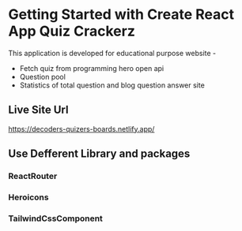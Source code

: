 # Getting Started with Create React App Quiz Crackerz

This application is developed for educational purpose website - 
* Fetch quiz from programming hero open api
* Question pool
* Statistics of total question and blog question answer site

## Live Site Url

https://decoders-quizers-boards.netlify.app/


## Use Defferent Library and packages
### ReactRouter
### Heroicons
### TailwindCssComponent